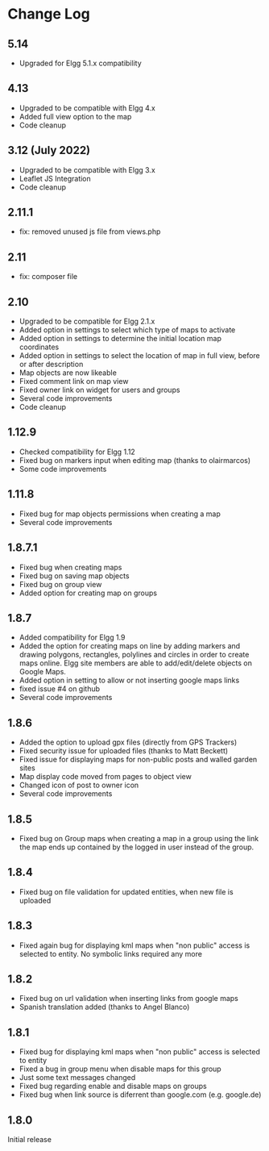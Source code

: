 # Change Log

## 5.14

- Upgraded for Elgg 5.1.x compatibility

## 4.13

- Upgraded to be compatible with Elgg 4.x
- Added full view option to the map
- Code cleanup

## 3.12 (July 2022)

- Upgraded to be compatible with Elgg 3.x
- Leaflet JS Integration
- Code cleanup

## 2.11.1

- fix: removed unused js file from views.php

## 2.11

- fix: composer file

## 2.10

- Upgraded to be compatible for Elgg 2.1.x
- Added option in settings to select which type of maps to activate
- Added option in settings to determine the initial location map coordinates
- Added option in settings to select the location of map in full view, before or after description
- Map objects are now likeable
- Fixed comment link on map view
- Fixed owner link on widget for users and groups
- Several code improvements
- Code cleanup

## 1.12.9

- Checked compatibility for Elgg 1.12
- Fixed bug on markers input when editing map (thanks to olairmarcos)
- Some code improvements

## 1.11.8

- Fixed bug for map objects permissions when creating a map
- Several code improvements

## 1.8.7.1

- Fixed bug when creating maps
- Fixed bug on saving map objects
- Fixed bug on group view
- Added option for creating map on groups 

## 1.8.7

- Added compatibility for Elgg 1.9
- Added the option for creating maps on line by adding markers and drawing polygons, rectangles, polylines and circles in order to create maps online. Elgg site members are able to add/edit/delete objects on Google Maps. 
- Added option in setting to allow or not inserting google maps links
- fixed issue #4 on github
- Several code improvements

## 1.8.6

- Added the option to upload gpx files (directly from GPS Trackers)
- Fixed security issue for uploaded files (thanks to Matt Beckett)
- Fixed issue for displaying maps for non-public posts and walled garden sites
- Map display code moved from pages to object view
- Changed icon of post to owner icon
- Several code improvements

## 1.8.5

- Fixed bug on Group maps when creating a map in a group using the link the map ends up contained by the logged in user instead of the group.

## 1.8.4

- Fixed bug on file validation for updated entities, when new file is uploaded

## 1.8.3

- Fixed again bug for displaying kml maps when "non public" access is selected to entity. No symbolic links required any more

## 1.8.2

- Fixed bug on url validation when inserting links from google maps
- Spanish translation added (thanks to Angel Blanco)

## 1.8.1

- Fixed bug for displaying kml maps when "non public" access is selected to entity
- Fixed a bug in group menu when disable maps for this group
- Just some text messages changed
- Fixed bug regarding enable and disable maps on groups
- Fixed bug when link source is diferrent than google.com (e.g. google.de)

## 1.8.0

Initial release
